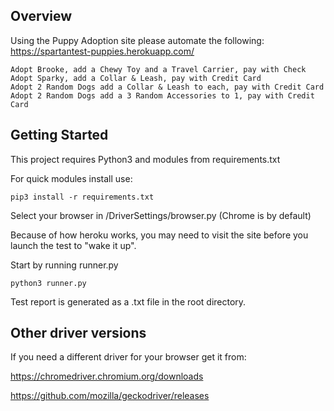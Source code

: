 ## Overview

Using the Puppy Adoption site please automate the following: https://spartantest-puppies.herokuapp.com/ 

    Adopt Brooke, add a Chewy Toy and a Travel Carrier, pay with Check
    Adopt Sparky, add a Collar & Leash, pay with Credit Card
    Adopt 2 Random Dogs add a Collar & Leash to each, pay with Credit Card
    Adopt 2 Random Dogs add a 3 Random Accessories to 1, pay with Credit Card

## Getting Started
This project requires Python3 and modules from requirements.txt

For quick modules install use:

```
pip3 install -r requirements.txt
```

Select your browser in /DriverSettings/browser.py (Chrome is by default)

Because of how heroku works, you may need to visit the site before you launch the test to "wake it up".

Start by running runner.py

```
python3 runner.py
```

Test report is generated as a .txt file in the root directory.

## Other driver versions
If you need a different driver for your browser get it from:

https://chromedriver.chromium.org/downloads

https://github.com/mozilla/geckodriver/releases